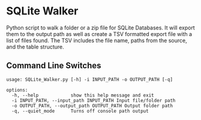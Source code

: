# SQLite Walker
Python script to walk a folder or a zip file for SQLite Databases. It will export them to the output path as well as create a TSV formatted export file with a list of files found. The TSV includes the file name, paths from the source, and the table structure.

## Command Line Switches
```
usage: SQLite_Walker.py [-h] -i INPUT_PATH -o OUTPUT_PATH [-q]

options:
  -h, --help            show this help message and exit  
  -i INPUT_PATH, --input_path INPUT_PATH Input file/folder path  
  -o OUTPUT_PATH, --output_path OUTPUT_PATH Output folder path  
  -q, --quiet_mode      Turns off console path output  
```
